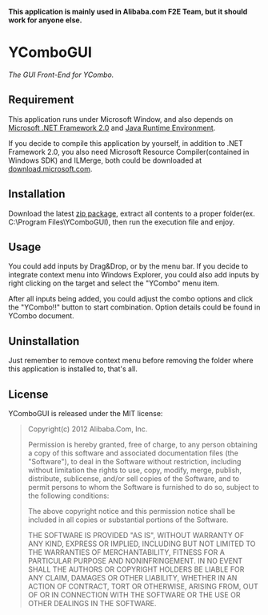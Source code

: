 **This application is mainly used in Alibaba.com F2E Team, but it should work for anyone else.**

YComboGUI
=========

*The GUI Front-End for YCombo.*

Requirement
-----------

This application runs under Microsoft Window, and also depends on [Microsoft .NET Framework 2.0](http://www.microsoft.com/download/en/details.aspx?id=19) and [Java Runtime Environment](http://www.java.com/getjava/).

If you decide to compile this application by yourself, in addition to .NET Framework 2.0, you also need Microsoft Resource Compiler(contained in Windows SDK) and ILMerge, both could be downloaded at [download.microsoft.com](http://download.microsoft.com/).

Installation
------------

Download the latest [zip package](http://nqdeng.github.com/YComboGUI/ycombogui-latest.zip), extract all contents to a proper folder(ex. C:\Program Files\YComboGUI\), then run the execution file and enjoy.

Usage
-----

You could add inputs by Drag&Drop, or by the menu bar. If you decide to integrate context menu into Windows Explorer, you could also add inputs by right clicking on the target and select the "YCombo" menu item.

After all inputs being added, you could adjust the combo options and click the "YCombo!!" button to start combination. Option details could be found in YCombo document.

Uninstallation
--------------

Just remember to remove context menu before removing the folder where this application is installed to, that's all.

License
-------
YComboGUI is released under the MIT license:

>Copyright(c) 2012 Alibaba.Com, Inc.
>
>Permission is hereby granted, free of charge, to any person obtaining a copy of
>this software and associated documentation files (the "Software"), to deal in
>the Software without restriction, including without limitation the rights to
>use, copy, modify, merge, publish, distribute, sublicense, and/or sell copies
>of the Software, and to permit persons to whom the Software is furnished to do
>so, subject to the following conditions:
>
>The above copyright notice and this permission notice shall be included in all
>copies or substantial portions of the Software.
>
>THE SOFTWARE IS PROVIDED "AS IS", WITHOUT WARRANTY OF ANY KIND, EXPRESS OR
>IMPLIED, INCLUDING BUT NOT LIMITED TO THE WARRANTIES OF MERCHANTABILITY,
>FITNESS FOR A PARTICULAR PURPOSE AND NONINFRINGEMENT. IN NO EVENT SHALL THE
>AUTHORS OR COPYRIGHT HOLDERS BE LIABLE FOR ANY CLAIM, DAMAGES OR OTHER
>LIABILITY, WHETHER IN AN ACTION OF CONTRACT, TORT OR OTHERWISE, ARISING FROM,
>OUT OF OR IN CONNECTION WITH THE SOFTWARE OR THE USE OR OTHER DEALINGS IN THE
>SOFTWARE.